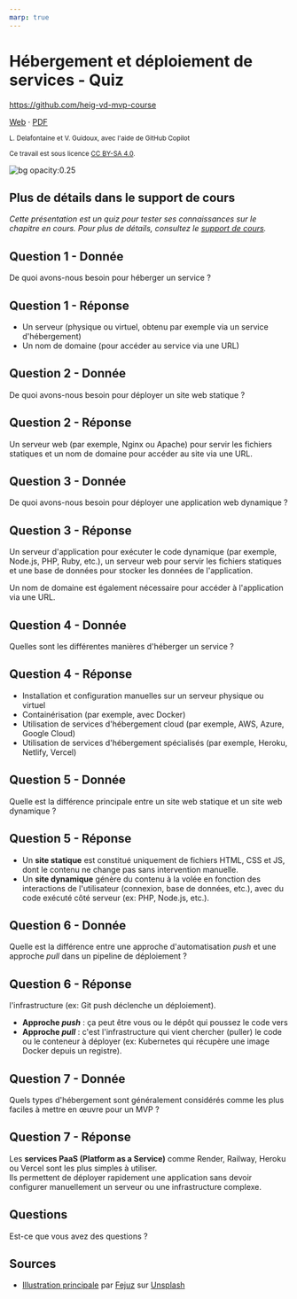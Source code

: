 ```yaml
---
marp: true
---
```


<!--
theme: gaia
size: 16:9
paginate: true
author: L. Delafontaine et V. Guidoux, avec l'aide de GitHub Copilot
title: HEIG-VD MVP Course - Hébergement et déploiement de services - Quiz
description: Quiz sur le chapitre Hébergement et déploiement de services pour le cours MVP à la HEIG-VD, Suisse
url: https://heig-vd-mvp-course.github.io/heig-vd-mvp-course/10-cours-hebergement-et-deploiement-de-services/03-quiz/index.html
header: "**Hébergement et déploiement de services - Quiz**"
footer: "**HEIG-VD** - MVP Course 2024-2025 - CC BY-SA 4.0"
style: |
    :root {
        --color-background: #fff;
        --color-foreground: #333;
        --color-highlight: #f96;
        --color-dimmed: #888;
        --color-headings: #7d8ca3;
    }
    blockquote {
        font-style: italic;
    }
    table {
        width: 100%;
    }
    h1, h2, h3, h4, h5, h6 {
        color: var(--color-headings);
    }
    h2, h3, h4, h5, h6 {
        font-size: 1.5rem;
    }
    h1 a:link, h2 a:link, h3 a:link, h4 a:link, h5 a:link, h6 a:link {
        text-decoration: none;
    }
    section:not(.lead) > p, blockquote {
        text-align: justify;
    }
    section:has(h1) {
        padding: 50px;
    }
    section:has(h1) > header {
        display: none;
    }
    section > header {
        font-size: 50%;
    }
    .two-columns {
        display: grid;
        grid-template-columns: 1fr 1fr;
        gap: 1rem;
    }
headingDivider: 6
-->

# Hébergement et déploiement de services - Quiz

<!--
_class: lead
_paginate: false
-->

<https://github.com/heig-vd-mvp-course>

[Web][web] · [PDF][pdf]

<small>L. Delafontaine et V. Guidoux, avec l'aide de GitHub Copilot</small>

<small>Ce travail est sous licence [CC BY-SA 4.0][license].</small>

![bg opacity:0.25][illustration-principale]

## Plus de détails dans le support de cours

<!-- _class: lead -->

_Cette présentation est un quiz pour tester ses connaissances sur le chapitre en
cours. Pour plus de détails, consultez le [support de cours][course-material]._

## Question 1 - Donnée

De quoi avons-nous besoin pour héberger un service ?

## Question 1 - Réponse

- Un serveur (physique ou virtuel, obtenu par exemple via un service
  d'hébergement)
- Un nom de domaine (pour accéder au service via une URL)

## Question 2 - Donnée

De quoi avons-nous besoin pour déployer un site web statique ?

## Question 2 - Réponse

Un serveur web (par exemple, Nginx ou Apache) pour servir les fichiers statiques
et un nom de domaine pour accéder au site via une URL.

## Question 3 - Donnée

De quoi avons-nous besoin pour déployer une application web dynamique ?

## Question 3 - Réponse

Un serveur d'application pour exécuter le code dynamique (par exemple, Node.js,
PHP, Ruby, etc.), un serveur web pour servir les fichiers statiques et une base
de données pour stocker les données de l'application.

Un nom de domaine est également nécessaire pour accéder à l'application via une
URL.

## Question 4 - Donnée

Quelles sont les différentes manières d'héberger un service ?

## Question 4 - Réponse

- Installation et configuration manuelles sur un serveur physique ou virtuel
- Containérisation (par exemple, avec Docker)
- Utilisation de services d'hébergement cloud (par exemple, AWS, Azure, Google
  Cloud)
- Utilisation de services d'hébergement spécialisés (par exemple, Heroku,
  Netlify, Vercel)

## Question 5 - Donnée

Quelle est la différence principale entre un site web statique et un site web
dynamique ?

## Question 5 - Réponse

- Un **site statique** est constitué uniquement de fichiers HTML, CSS et JS,
  dont le contenu ne change pas sans intervention manuelle.
- Un **site dynamique** génère du contenu à la volée en fonction des
  interactions de l'utilisateur (connexion, base de données, etc.), avec du code
  exécuté côté serveur (ex: PHP, Node.js, etc.).

## Question 6 - Donnée

Quelle est la différence entre une approche d'automatisation _push_ et une
approche _pull_ dans un pipeline de déploiement ?

## Question 6 - Réponse

l'infrastructure (ex: Git push déclenche un déploiement).

- **Approche _push_** : ça peut être vous ou le dépôt qui poussez le code vers
- **Approche _pull_** : c'est l'infrastructure qui vient chercher (puller) le
  code ou le conteneur à déployer (ex: Kubernetes qui récupère une image Docker
  depuis un registre).

## Question 7 - Donnée

Quels types d'hébergement sont généralement considérés comme les plus faciles à
mettre en œuvre pour un MVP ?

## Question 7 - Réponse

Les **services PaaS (Platform as a Service)** comme Render, Railway, Heroku ou
Vercel sont les plus simples à utiliser.  
Ils permettent de déployer rapidement une application sans devoir configurer
manuellement un serveur ou une infrastructure complexe.

## Questions

<!-- _class: lead -->

Est-ce que vous avez des questions ?

## Sources

- [Illustration principale][illustration-principale] par
  [Fejuz](https://unsplash.com/@fejuz) sur
  [Unsplash](https://unsplash.com/photos/a-large-amount-of-containers-are-stacked-on-top-of-each-other-q6j5mSRpi50)

<!-- URLs -->

[web]:
	https://heig-vd-mvp-course.github.io/heig-vd-mvp-course/10-cours-hebergement-et-deploiement-de-services/01-presentation/
[pdf]:
	https://heig-vd-mvp-course.github.io/heig-vd-mvp-course/10-cours-hebergement-et-deploiement-de-services/01-presentation/10-cours-hebergement-et-deploiement-de-services-presentation.pdf
[course-material]:
	https://github.com/heig-vd-mvp-course/heig-vd-mvp-course/blob/main/10-cours-hebergement-et-deploiement-de-services/02-support-de-cours/README.md
[license]:
	https://github.com/heig-vd-mvp-course/heig-vd-mvp-course/blob/main/LICENSE.md

<!-- Illustrations -->

[illustration-principale]:
	https://images.unsplash.com/photo-1634646809203-f3b4adff9127?fit=crop&h=720
